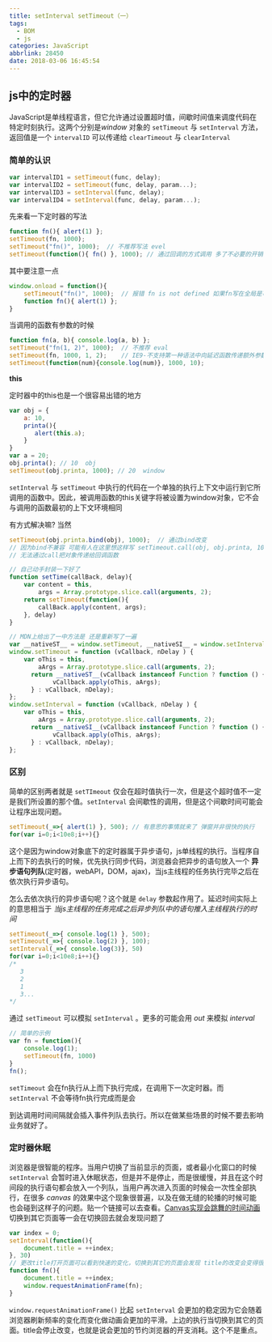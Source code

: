 ```yaml
---
title: setInterval setTimeout（一）
tags:
  - BOM
  - js
categories: JavaScript
abbrlink: 28450
date: 2018-03-06 16:45:54
---
```


## js中的定时器

JavaScript是单线程语言，但它允许通过设置超时值，间歇时间值来调度代码在特定时刻执行。这两个分别是*window* 对象的 `setTimeout` 与 `setInterval` 方法，返回值是一个 `intervalID` 可以传递给 `clearTimeout` 与 `clearInterval` 

### 简单的认识

```js
var intervalID1 = setTimeout(func, delay);
var intervalID2 = setTimeout(func, delay, param...);
var intervalID3 = setInterval(func, delay);
var intervalID4 = setInterval(func, delay, param...);
```

先来看一下定时器的写法

```js
function fn(){ alert(1) };
setTimeout(fn, 1000);
setTimeout("fn()", 1000);  // 不推荐写法 evel
setTimeout(function(){ fn() }, 1000); // 通过回调的方式调用 多了不必要的开销 但是可以去传递参数
```

其中要注意一点

```js
window.onload = function(){
 	setTimeout("fn()", 1000);  // 报错 fn is not defined 如果fn写在全局是可以的 所以这里个人认为可能是eval去解析了 字符fn() 但是fn必须是 window作用域底下的函数 局部作用域会找不到fn 虽然有点牵强但是知道有这个坑就好了
    function fn(){ alert(1) };
}
```

当调用的函数有参数的时候

```js
function fn(a, b){ console.log(a, b) };
setTimeout("fn(1, 2)", 1000);  // 不推荐 eval
setTimeout(fn, 1000, 1, 2);    // IE9-不支持第一种语法中向延迟函数传递额外参数的功能
setTimeout(function(num){console.log(num)}, 1000, 10);
```

**this**

定时器中的this也是一个很容易出错的地方

```js
var obj = {
    a: 10,
    printa(){
       alert(this.a);
    }
}
var a = 20;
obj.printa(); // 10  obj
setTimeout(obj.printa, 1000); // 20  window
```

`setInterval` 与 `setTimeout` 中执行的代码在一个单独的执行上下文中运行到它所调用的函数中。因此，被调用函数的this关键字将被设置为window对象，它不会与调用的函数最初的上下文环境相同

有方式解决嘛? 当然

```js
setTimeout(obj.printa.bind(obj), 1000);  // 通过bind改变
// 因为bind不兼容 可能有人在这里想这样写 setTimeout.call(obj, obj.printa, 1000), 很遗憾报错 Uncaught TypeError: Illegal invocation
// 无法通过call把对象传递给回调函数
```

```js
// 自己动手封装一下好了
function setTime(callBack, delay){
    var content = this,
        args = Array.prototype.slice.call(arguments, 2);
    return setTimeout(function(){
        callBack.apply(content, args);
    }, delay)
} 

// MDN上给出了一中方法是 还是重新写了一遍
var __nativeST__ = window.setTimeout, __nativeSI__ = window.setInterval;
window.setTimeout = function (vCallback, nDelay ) {
    var oThis = this,
        aArgs = Array.prototype.slice.call(arguments, 2);
      return __nativeST__(vCallback instanceof Function ? function () {
            vCallback.apply(oThis, aArgs);
      } : vCallback, nDelay);
};
window.setInterval = function (vCallback, nDelay ) {
    var oThis = this,
        aArgs = Array.prototype.slice.call(arguments, 2);
      return __nativeSI__(vCallback instanceof Function ? function () {
            vCallback.apply(oThis, aArgs);
      } : vCallback, nDelay);
};
```



### 区别

简单的区别两者就是 `setTImeout` 仅会在超时值执行一次，但是这个超时值不一定是我们所设置的那个值。`setInterval` 会间歇性的调用，但是这个间歇时间可能会让程序出现问题。

```js
setTimeout(_=>{ alert(1) }, 500); // 有意思的事情就来了 弹窗并非很快的执行
for(var i=0;i<10e8;i++){}
```

这个是因为window对象底下的定时器属于异步语句，js单线程的执行。当程序自上而下的去执行的时候，优先执行同步代码，浏览器会把异步的语句放入一个 **异步语句列队**(定时器，webAPI，DOM，ajax)，当js主线程的任务执行完毕之后在依次执行异步语句。

怎么去依次执行的异步语句呢？这个就是 `delay` 参数起作用了。延迟时间实际上的意思相当于 *当js主线程的任务完成之后异步列队中的语句推入主线程执行的时间* 

```js
setTimeout(_=>{ console.log(1) }, 500); 
setTimeout(_=>{ console.log(2) }, 100); 
setInterval(_=>{ console.log(3)}, 50)
for(var i=0;i<10e8;i++){}
/*
   3
   2
   1
   3...
*/
```

通过 `setTimeout` 可以模拟 `setInterval` 。更多的可能会用 *out* 来模拟 *interval* 

```js
// 简单的示例
var fn = function(){
    console.log(1);
    setTimeout(fn, 1000)
}
fn();
```

`setTimeout` 会在fn执行从上而下执行完成，在调用下一次定时器。而 `setInterval` 不会等待fn执行完成而是会

到达调用时间间隔就会插入事件列队去执行。所以在做某些场景的时候不要去影响业务就好了。 



### 定时器休眠

浏览器是很智能的程序。当用户切换了当前显示的页面，或者最小化窗口的时候 `setInterval` 会暂时进入休眠状态，但是并不是停止，而是很缓慢，并且在这个时间段的执行语句都会放入一个列队，当用户再次进入页面的时候会一次性全部执行，在很多 *canvas* 的效果中这个现象很普遍，以及在做无缝的轮播的时候可能也会碰到这样子的问题。贴一个链接可以去查看。[Canvas实现会跳舞的时间动画](http://www.html5tricks.com/demo/html5-canvas-dance-time/index.html) 切换到其它页面等一会在切换回去就会发现问题了

```js
var index = 0;
setInterval(function(){
    document.title = ++index;
}, 30)
// 更改title打开页面可以看到快速的变化，切换到其它的页面会发现 title的改变会变得很缓慢。就是 setInterval的休眠机制 很有趣 h5 API另外一个 window.requestAnimationFrame()
function fn(){
    document.title = ++index;
    window.requestAnimationFrame(fn);
}
```

`window.requestAnimationFrame()` 比起 `setInterval` 会更加的稳定因为它会随着浏览器刷新频率的变化而变化做动画会更加的平滑。上边的执行当切换到其它的页面。title会停止改变，也就是说会更加的节约浏览器的开支消耗。这个不是重点。
